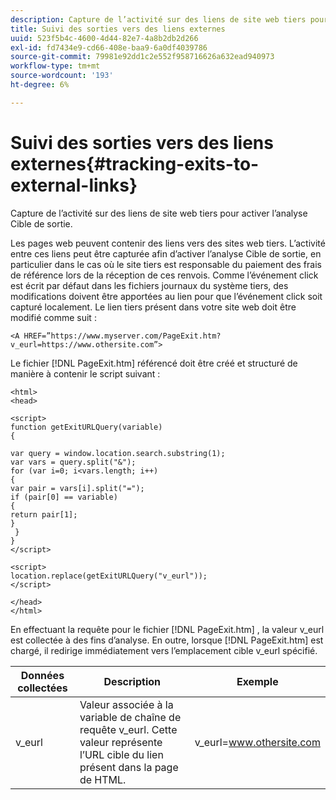 ```yaml
---
description: Capture de l’activité sur des liens de site web tiers pour activer l’analyse Cible de sortie.
title: Suivi des sorties vers des liens externes
uuid: 523f5b4c-4600-4d44-82e7-4a8b2db2d266
exl-id: fd7434e9-cd66-408e-baa9-6a0df4039786
source-git-commit: 79981e92dd1c2e552f958716626a632ead940973
workflow-type: tm+mt
source-wordcount: '193'
ht-degree: 6%

---
```


# Suivi des sorties vers des liens externes{#tracking-exits-to-external-links}

Capture de l’activité sur des liens de site web tiers pour activer l’analyse Cible de sortie.

Les pages web peuvent contenir des liens vers des sites web tiers. L’activité entre ces liens peut être capturée afin d’activer l’analyse Cible de sortie, en particulier dans le cas où le site tiers est responsable du paiement des frais de référence lors de la réception de ces renvois. Comme l’événement click est écrit par défaut dans les fichiers journaux du système tiers, des modifications doivent être apportées au lien pour que l’événement click soit capturé localement. Le lien tiers présent dans votre site web doit être modifié comme suit :

```
<A HREF=”https://www.myserver.com/PageExit.htm?v_eurl=https://www.othersite.com”>
```

Le fichier [!DNL PageExit.htm] référencé doit être créé et structuré de manière à contenir le script suivant :

```
<html>
<head>

<script>
function getExitURLQuery(variable)
{

var query = window.location.search.substring(1);
var vars = query.split("&");
for (var i=0; i<vars.length; i++)
{
var pair = vars[i].split("=");
if (pair[0] == variable)
{
return pair[1];
}
 }
}
</script>

<script>
location.replace(getExitURLQuery("v_eurl"));
</script>

</head>
</html>
```

En effectuant la requête pour le fichier [!DNL PageExit.htm] , la valeur v_eurl est collectée à des fins d’analyse. En outre, lorsque [!DNL PageExit.htm] est chargé, il redirige immédiatement vers l’emplacement cible v_eurl spécifié.

| Données collectées | Description | Exemple |
|---|---|---|
| v_eurl | Valeur associée à la variable de chaîne de requête v_eurl. Cette valeur représente l’URL cible du lien présent dans la page de HTML. | v_eurl=www.othersite.com |
